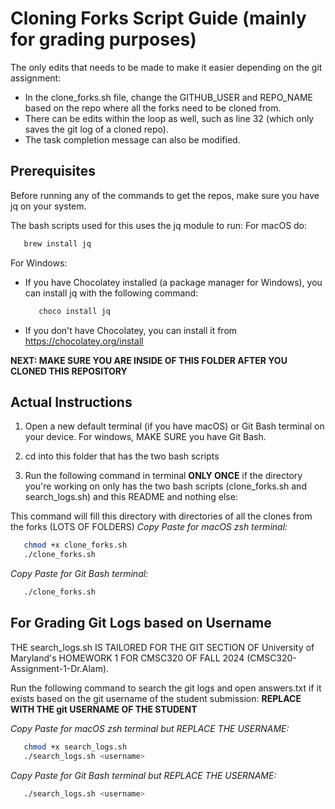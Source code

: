 
# Cloning Forks Script Guide (mainly for grading purposes)

The only edits that needs to be made to make it easier depending on the git assignment:
- In the clone_forks.sh file, change the GITHUB_USER and REPO_NAME based on the repo where all the forks need to be cloned from.
- There can be edits within the loop as well, such as line 32 (which only saves the git log of a cloned repo).
- The task completion message can also be modified.

## Prerequisites
Before running any of the commands to get the repos, make sure you have jq on your system.

The bash scripts used for this uses the jq module to run:
For macOS do: 
   ```bash
      brew install jq
   ```

For Windows:
- If you have Chocolatey installed (a package manager for Windows), you can install jq with the following command:
   ```bash
      choco install jq
   ```
- If you don't have Chocolatey, you can install it from https://chocolatey.org/install

**NEXT: MAKE SURE YOU ARE INSIDE OF THIS FOLDER AFTER YOU CLONED THIS REPOSITORY**

## Actual Instructions
1. Open a new default terminal (if you have macOS) or Git Bash terminal on your device. For windows, MAKE SURE you have Git Bash.
2. cd into this folder that has the two bash scripts

3. Run the following command in terminal **ONLY ONCE** if the directory you're working on only has the two bash scripts (clone_forks.sh and search_logs.sh) and this README and nothing else:

This command will fill this directory with directories of all the clones from the forks (LOTS OF FOLDERS)
*Copy Paste for macOS zsh terminal:*
   ```bash
      chmod +x clone_forks.sh
      ./clone_forks.sh
   ```

*Copy Paste for Git Bash terminal:*
   ```bash
      ./clone_forks.sh
   ```

## For Grading Git Logs based on Username
THE search_logs.sh IS TAILORED FOR THE GIT SECTION OF University of Maryland's HOMEWORK 1 FOR CMSC320 OF FALL 2024 (CMSC320-Assignment-1-Dr.Alam).

Run the following command to search the git logs and open answers.txt if it exists based on the git username of the student submission:
**REPLACE <username> WITH THE git USERNAME OF THE STUDENT**

*Copy Paste for macOS zsh terminal but REPLACE THE USERNAME:*
   ```bash
      chmod +x search_logs.sh
      ./search_logs.sh <username>
   ```

*Copy Paste for Git Bash terminal but REPLACE THE USERNAME:*
   ```bash
      ./search_logs.sh <username>
   ```